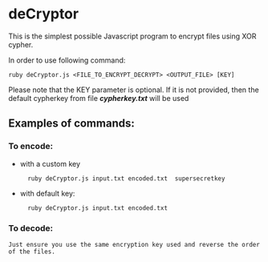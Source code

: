 # deCryptor

This is the simplest possible Javascript program to encrypt files using XOR cypher.

In order to use following command:

    ruby deCryptor.js <FILE_TO_ENCRYPT_DECRYPT> <OUTPUT_FILE> [KEY]

Please note that the KEY parameter is optional. If it is not provided, then the default cypherkey from file **_cypherkey.txt_** will be used

## Examples of commands:

### To encode:

- with a custom key

        ruby deCryptor.js input.txt encoded.txt  supersecretkey

- with default key:

        ruby deCryptor.js input.txt encoded.txt

### To decode:

    Just ensure you use the same encryption key used and reverse the order of the files.
